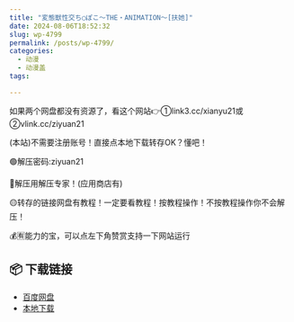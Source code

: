 ```yaml
---
title: "変態獣性交ち◯ぽこ～THE・ANIMATION～[扶她]"
date: 2024-08-06T18:52:32
slug: wp-4799
permalink: /posts/wp-4799/
categories:
  - 动漫
  - 动漫盖
tags:

---
```


如果两个网盘都没有资源了，看这个网站👉①link3.cc/xianyu21或②vlink.cc/ziyuan21

(本站)不需要注册账号！直接点本地下载转存OK？懂吧！

🟢解压密码:ziyuan21

🔵解压用解压专家！(应用商店有)

🟡转存的链接网盘有教程！一定要看教程！按教程操作！不按教程操作你不会解压！

💰🈶能力的宝，可以点左下角赞赏支持一下网站运行

## 📦 下载链接
- [百度网盘](https://blziyuan21.com/pay-download/4799?key=7c02314892&down_id=0)
- [本地下载](https://blziyuan21.com/pay-download/4799?key=7c02314892&down_id=1)


